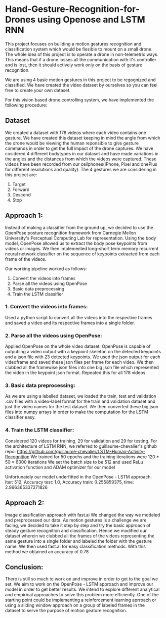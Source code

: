 # Hand-Gesture-Recognition-for-Drones using Openose and LSTM RNN

This project focuses on building a motion gestures recognition and classification system which would be fiesible to mount on a small drone.
The whole idea of this project is to operate a drone in non-telemetric ways. This means that if a drone losses all the communication with it's controller and is lost, then it should actively work only on the basis of gesture recognition.

We are using 4 basic motion gestures in this project to be regognized and classified. We have created the video dataset by ourselves so you can feel free to create your own dataset.

For this vision based drone controlling system, we have implemented the following procedure:

## Dataset

We created a dataset with 178 videos where each video contains one gesture. We have created this dataset keeping in mind the angle from which the drone would be viewing the human reponsible to give gesture commands in order to get the full impact of the drone captures. We have cosidered 4 different bodytypes in our dataset and have made variations in the angles and the distances from which the videos were captured. These videos have been recorded from our cellphones(iPhone, Pixel and onePlus for different resolutions and quality).
The 4 gestures we are considering in this project are:
1. Target
2. Forward
3. Descend
4. Stop

## Approach 1:
Instead of making a classifier from the ground up, we decided to use the OpenPose posture recognition framework from Carnegie Mellon University's Perceptual Computing Lab for representation. Using the body model, OpenPose allowed us to extract the body pose keypoints from videos or images.
We then implemented long-short term memory recurrent neural network classifier on the sequence of keypoints extracted from each frame of the videos.

Our working pipeline worked as follows:

1. Convert the videos into frames 
2. Parse all the videos using OpenPose
3. Basic data preprocessing
4. Train the LSTM classifier

### 1. Convert the videos into frames:
Used a python script to convert all the videos into the respective frames and saved a video and its respective frames into a single folder.

### 2. Parse all the videos using OpenPose:
Applied OpenPose on the whole video dataset. OpenPose is capable of outputiing a video output with a keypoint skeleton on the detected keypoints and a json file with 23 detected keypoints. We used the json output for each videoframe and saved these json files per frame for each video. We then clubbed all the framewise json files into one big json file which represented the video in the keypoint json format. Repeated this for all 178 videos.

### 3. Basic data preprocessing:
As we are using a labelled dataset, we loaded the train, test and validation .csv files with a video-label format for the train and validation dataset and just the video names for the test dataset.
We then converted these big json files into numpy arrays in order to make the computation for the LSTM classifier easy.

### 4. Train the LSTM classifier:
Considered 120 videos for training, 29 for validation and 29 for testing.
For the architecture of LSTM RNN, we referred to guillaume-chevalier's github repo: https://github.com/guillaume-chevalier/LSTM-Human-Activity-Recognition
We trained for 50 epochs and the training iterations were 120 * 50 = 6000 iterations
We set the batch size to be 512 and used ReLu activation function and ADAM optimizer for our model

Unfortunately our model underfitted in the OpenPose - LSTM approach.
Iter: 512,  Accuracy test: 1.0, Accuracy train: 0.255859375, time: 2.966365337371826

## Approach 2:
Image classification approach with fast.ai
We changed the way we modeled and preprocessed our data. As motion gestures is a challenge we are facing, we decided to take it step by step and try the basic approach of steady gesture recognition and classification. Hence we modified our dataset wherein we clubbed all the frames of the videos representing the same gesture into a single folder and labeled the folder with the gesture name.
We then used fast.ai for easy classification methods. With this method we obtained an accuracy of 0.78


## Conclusion:
There is still so much to work on and improve in order to get to the goal we set. We aim to work on the OpenPose - LSTM approach and improve our model in order to get better results.
We intend to explore different analytical and empirical approaches to solve this problem more efficiently. One of the starting point could be implementing a reinforcement learning aprroach or using a sliding window approach on a group of labeled frames in the dataset to serve the purpose of motion geature recognition.

